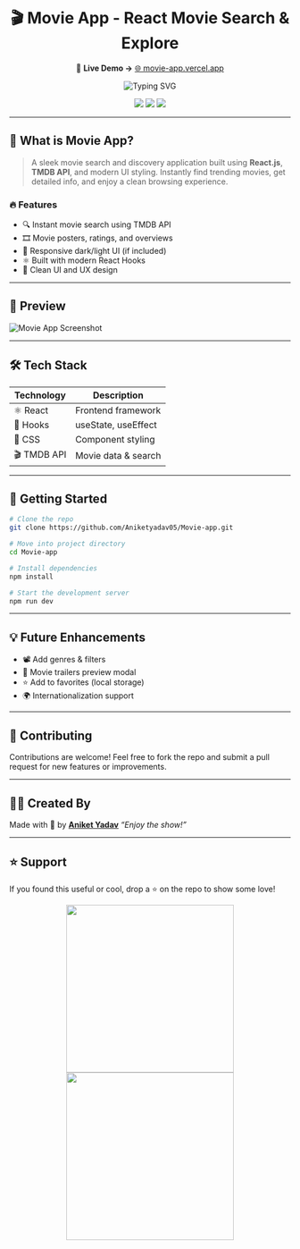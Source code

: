 <h1 align="center">🎬 Movie App - React Movie Search & Explore</h1>

<p align="center">
  🔗 <strong>Live Demo →</strong> <a href="https://your-live-demo-link.vercel.app/](https://movie-app-delta-nine.vercel.app/">🌐 movie-app.vercel.app</a>
</p>

<p align="center">
  <img src="https://readme-typing-svg.demolab.com?font=Fira+Code&duration=2000&pause=1000&color=FF4C29&center=true&vCenter=true&width=435&lines=Search+Movies+Instantly!;Built+With+React+%2B+TMDB+API;Simple+%26+Elegant+Movie+Explorer" alt="Typing SVG" />
</p>

<p align="center">
  <img src="https://img.shields.io/github/languages/top/Aniketyadav05/Movie-app?color=orange&style=for-the-badge" />
  <img src="https://img.shields.io/github/repo-size/Aniketyadav05/Movie-app?style=for-the-badge&color=blueviolet" />
  <img src="https://img.shields.io/github/last-commit/Aniketyadav05/Movie-app?style=for-the-badge&color=yellowgreen" />
</p>

---

## 🎥 What is Movie App?

> A sleek movie search and discovery application built using **React.js**, **TMDB API**, and modern UI styling. Instantly find trending movies, get detailed info, and enjoy a clean browsing experience.

### 🔥 Features

- 🔍 Instant movie search using TMDB API  
- 🎞️ Movie posters, ratings, and overviews  
- 🌙 Responsive dark/light UI (if included)  
- ⚛️ Built with modern React Hooks  
- 💅 Clean UI and UX design

---

## 📸 Preview

![Movie App Screenshot](https://github.com/user-attachments/assets/063a2094-0c8c-4a65-ae0d-aee31d0640cc)

<!-- Replace this with your actual screenshot or a Vercel-deployed URL -->

---

## 🛠️ Tech Stack

| Technology   | Description              |
|--------------|--------------------------|
| ⚛️ React      | Frontend framework       |
| 🧠 Hooks      | useState, useEffect      |
| 🎨 CSS        | Component styling        |
| 🎬 TMDB API   | Movie data & search      |

---

## 🚀 Getting Started

```bash
# Clone the repo
git clone https://github.com/Aniketyadav05/Movie-app.git

# Move into project directory
cd Movie-app

# Install dependencies
npm install

# Start the development server
npm run dev
````

---

## 💡 Future Enhancements

* 📽️ Add genres & filters
* 🍿 Movie trailers preview modal
* ⭐ Add to favorites (local storage)
* 🌍 Internationalization support

---

## 🤝 Contributing

Contributions are welcome!
Feel free to fork the repo and submit a pull request for new features or improvements.

---

## 👨‍💻 Created By

Made with 🍿 by [**Aniket Yadav**](https://github.com/Aniketyadav05)
*“Enjoy the show!”*

---

## ⭐ Support

If you found this useful or cool, drop a ⭐ on the repo to show some love!

<p align="center">
  <img src="https://media0.giphy.com/media/v1.Y2lkPTc5MGI3NjExMHIzZmpkNjhyc2F0azdlNmhocGJ1c3czOHlqaXJvanJ6ZzdzczN4ZCZlcD12MV9pbnRlcm5hbF9naWZfYnlfaWQmY3Q9Zw/tFSqMSMnzPRTAdvKyr/giphy.gif" width="300"/>
  <img src="https://media.giphy.com/media/v1.Y2lkPTc5MGI3NjExcDk1am56d3ZwenJjZHV5ZzF1MWgxbnhwbHJ4MXdjejB1eHJlem12aCZlcD12MV9naWZzX3NlYXJjaCZjdD1n/JR4NrMcg5uTjYSO9J5/giphy.gif" width="300"/>
</p>


